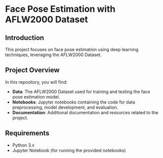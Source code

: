 # Face Pose Estimation with AFLW2000 Dataset

## Introduction

This project focuses on face pose estimation using deep learning techniques, leveraging the AFLW2000 Dataset.

## Project Overview

In this repository, you will find:

- **Data**: The AFLW2000 Dataset used for training and testing the face pose estimation model.
- **Notebooks**: Jupyter notebooks containing the code for data preprocessing, model development, and evaluation.
- **Documentation**: Additional documentation and resources related to the project.

## Requirements

- Python 3.x
- Jupyter Notebook (for running the provided notebooks)
